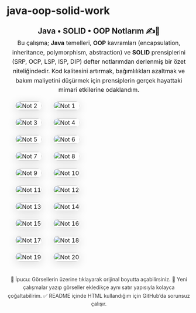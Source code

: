 # java-oop-solid-work


<!-- ===== README Görsel Bölümü (Java | SOLID | OOP) ===== -->
<div align="center" style="margin: 24px 0;">
  <h2 style="margin: 0 0 0px;">Java • SOLID • OOP Notlarım ✍️🚀</h2>
  <p style="max-width: 900px; line-height: 1.6; font-size: 16px; margin: 0 auto 0px;">
    Bu çalışma; <strong>Java</strong> temelleri, <strong>OOP</strong> kavramları (encapsulation, inheritance, polymorphism, abstraction) ve 
    <strong>SOLID</strong> prensiplerini (SRP, OCP, LSP, ISP, DIP) defter notlarımdan derlenmiş bir özet niteliğindedir.  
    Kod kalitesini artırmak, bağımlılıkları azaltmak ve bakım maliyetini düşürmek için prensiplerin gerçek hayattaki mimari etkilerine odaklandım.
  </p>
  <!-- Mobilde tek kolon, geniş ekranda iki kolon hissi için max-width ve responsive img -->
  <table style="border-collapse: separate; border-spacing: 16px; width: 100%; max-width: 1100px; margin: 0 auto;">
    <tbody>
      <tr>
        <td style="width:50%; vertical-align: top;">
          <a href="https://github.com/user-attachments/assets/e7496af8-ca34-4f97-b2f7-a337300facc5">
            <img src="https://github.com/user-attachments/assets/e7496af8-ca34-4f97-b2f7-a337300facc5" alt="Not 2" style="width:100%; border-radius:16px; box-shadow:0 4px 24px rgba(0,0,0,.15);" />
          </a>
        </td>
        <td style="width:50%; vertical-align: top;">
          <a href="https://github.com/user-attachments/assets/93b7be0b-96bd-499b-b744-d36cee7625e7">
            <img src="https://github.com/user-attachments/assets/93b7be0b-96bd-499b-b744-d36cee7625e7" alt="Not 1" style="width:100%; border-radius:16px; box-shadow:0 4px 24px rgba(0,0,0,.15);" />
          </a>
        </td>
      </tr>
      <tr>
        <td style="vertical-align: top;">
          <a href="https://github.com/user-attachments/assets/cd4fbd2d-3314-4968-a577-9de08f74cb47">
            <img src="https://github.com/user-attachments/assets/cd4fbd2d-3314-4968-a577-9de08f74cb47" alt="Not 3" style="width:100%; border-radius:16px; box-shadow:0 4px 24px rgba(0,0,0,.15);" />
          </a>
        </td>
        <td style="vertical-align: top;">
          <a href="https://github.com/user-attachments/assets/f4164078-c3fc-4d08-a46c-94f7ba61a4a4">
            <img src="https://github.com/user-attachments/assets/f4164078-c3fc-4d08-a46c-94f7ba61a4a4" alt="Not 4" style="width:100%; border-radius:16px; box-shadow:0 4px 24px rgba(0,0,0,.15);" />
          </a>
        </td>
      </tr>
      <tr>
        <td style="vertical-align: top;">
          <a href="https://github.com/user-attachments/assets/b4917322-19b4-4d95-9295-84d012776b32">
            <img src="https://github.com/user-attachments/assets/b4917322-19b4-4d95-9295-84d012776b32" alt="Not 5" style="width:100%; border-radius:16px; box-shadow:0 4px 24px rgba(0,0,0,.15);" />
          </a>
        </td>
        <td style="vertical-align: top;">
          <a href="https://github.com/user-attachments/assets/4ed24f33-ab1d-4e6c-92bf-f53215d24ec1">
            <img src="https://github.com/user-attachments/assets/4ed24f33-ab1d-4e6c-92bf-f53215d24ec1" alt="Not 6" style="width:100%; border-radius:16px; box-shadow:0 4px 24px rgba(0,0,0,.15);" />
          </a>
        </td>
      </tr>
      <tr>
        <td style="vertical-align: top;">
          <a href="https://github.com/user-attachments/assets/e85aa154-95e7-43f8-aa80-9955e1740f3b">
            <img src="https://github.com/user-attachments/assets/e85aa154-95e7-43f8-aa80-9955e1740f3b" alt="Not 7" style="width:100%; border-radius:16px; box-shadow:0 4px 24px rgba(0,0,0,.15);" />
          </a>
        </td>
        <td style="vertical-align: top;">
          <a href="https://github.com/user-attachments/assets/985cd95b-8ddd-4ba6-a51c-6515c33a90dd">
            <img src="https://github.com/user-attachments/assets/985cd95b-8ddd-4ba6-a51c-6515c33a90dd" alt="Not 8" style="width:100%; border-radius:16px; box-shadow:0 4px 24px rgba(0,0,0,.15);" />
          </a>
        </td>
      </tr>
      <tr>
        <td style="vertical-align: top;">
          <a href="https://github.com/user-attachments/assets/e87e46e9-3df5-457a-b66c-3bed86b443f7">
            <img src="https://github.com/user-attachments/assets/e87e46e9-3df5-457a-b66c-3bed86b443f7" alt="Not 9" style="width:100%; border-radius:16px; box-shadow:0 4px 24px rgba(0,0,0,.15);" />
          </a>
        </td>
        <td style="vertical-align: top;">
          <a href="https://github.com/user-attachments/assets/440754b1-65eb-4794-9d1b-8a4fdf42dc24">
            <img src="https://github.com/user-attachments/assets/440754b1-65eb-4794-9d1b-8a4fdf42dc24" alt="Not 10" style="width:100%; border-radius:16px; box-shadow:0 4px 24px rgba(0,0,0,.15);" />
          </a>
        </td>
      </tr>
      <tr>
        <td style="vertical-align: top;">
          <a href="https://github.com/user-attachments/assets/3d3f9c89-fd9f-4937-92f6-c5fc0ea12726">
            <img src="https://github.com/user-attachments/assets/3d3f9c89-fd9f-4937-92f6-c5fc0ea12726" alt="Not 11" style="width:100%; border-radius:16px; box-shadow:0 4px 24px rgba(0,0,0,.15);" />
          </a>
        </td>
        <td style="vertical-align: top;">
          <a href="https://github.com/user-attachments/assets/0e930c06-7ee2-464d-8414-93771c66acd2">
            <img src="https://github.com/user-attachments/assets/0e930c06-7ee2-464d-8414-93771c66acd2" alt="Not 12" style="width:100%; border-radius:16px; box-shadow:0 4px 24px rgba(0,0,0,.15);" />
          </a>
        </td>
      </tr>
      <tr>
        <td style="vertical-align: top;">
          <a href="https://github.com/user-attachments/assets/4227816e-0340-4571-9679-224f1d9c4aad">
            <img src="https://github.com/user-attachments/assets/4227816e-0340-4571-9679-224f1d9c4aad" alt="Not 13" style="width:100%; border-radius:16px; box-shadow:0 4px 24px rgba(0,0,0,.15);" />
          </a>
        </td>
        <td style="vertical-align: top;">
          <a href="https://github.com/user-attachments/assets/a383d11d-938e-4900-bed8-66b335d6961d">
            <img src="https://github.com/user-attachments/assets/a383d11d-938e-4900-bed8-66b335d6961d" alt="Not 14" style="width:100%; border-radius:16px; box-shadow:0 4px 24px rgba(0,0,0,.15);" />
          </a>
        </td>
      </tr>
      <tr>
        <td style="vertical-align: top;">
          <a href="https://github.com/user-attachments/assets/b0960100-982b-4bc4-b806-09562c596be6">
            <img src="https://github.com/user-attachments/assets/b0960100-982b-4bc4-b806-09562c596be6" alt="Not 15" style="width:100%; border-radius:16px; box-shadow:0 4px 24px rgba(0,0,0,.15);" />
          </a>
        </td>
        <td style="vertical-align: top;">
          <a href="https://github.com/user-attachments/assets/5a8f9b4f-7872-4479-984d-a7dde5b0e909">
            <img src="https://github.com/user-attachments/assets/5a8f9b4f-7872-4479-984d-a7dde5b0e909" alt="Not 16" style="width:100%; border-radius:16px; box-shadow:0 4px 24px rgba(0,0,0,.15);" />
          </a>
        </td>
      </tr>
      <tr>
        <td style="vertical-align: top;">
          <a href="https://github.com/user-attachments/assets/0830b999-b0f5-4a3d-a4aa-ea81c59f19a8">
            <img src="https://github.com/user-attachments/assets/0830b999-b0f5-4a3d-a4aa-ea81c59f19a8" alt="Not 17" style="width:100%; border-radius:16px; box-shadow:0 4px 24px rgba(0,0,0,.15);" />
          </a>
        </td>
        <td style="vertical-align: top;">
          <a href="https://github.com/user-attachments/assets/68408412-6048-4641-af4a-9db1f22a55c3">
            <img src="https://github.com/user-attachments/assets/68408412-6048-4641-af4a-9db1f22a55c3" alt="Not 18" style="width:100%; border-radius:16px; box-shadow:0 4px 24px rgba(0,0,0,.15);" />
          </a>
        </td>
      </tr>
      <tr>
        <td style="vertical-align: top;">
          <a href="https://github.com/user-attachments/assets/5bab5f9b-0df4-4930-b6bf-11d712542592">
            <img src="https://github.com/user-attachments/assets/5bab5f9b-0df4-4930-b6bf-11d712542592" alt="Not 19" style="width:100%; border-radius:16px; box-shadow:0 4px 24px rgba(0,0,0,.15);" />
          </a>
        </td>
        <td style="vertical-align: top;">
          <a href="https://github.com/user-attachments/assets/eaea343d-f8e1-47cf-a05c-a4e4ab2dd4e7">
            <img src="https://github.com/user-attachments/assets/eaea343d-f8e1-47cf-a05c-a4e4ab2dd4e7" alt="Not 20" style="width:100%; border-radius:16px; box-shadow:0 4px 24px rgba(0,0,0,.15);" />
          </a>
        </td>
      </tr>
    </tbody>
  </table>

  <p style="max-width: 900px; line-height: 1.6; font-size: 14px; margin: 18px auto 0; opacity:.85;">
    📌 İpucu: Görsellerin üzerine tıklayarak orijinal boyutta açabilirsiniz.  
    🔁 Yeni çalışmalar yazıp görseller ekledikçe aynı satır yapısıyla kolayca çoğaltabilirim.  
    ✅ README içinde HTML kullandığım için GitHub’da sorunsuz çalışır.
  </p>
</div>
<!-- ===== /README Görsel Bölümü ===== -->
